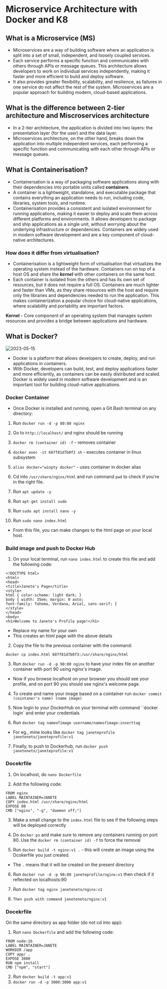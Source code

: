 # Microservice Architecture with Docker and K8

## What is a Microservice (MS)

- Microservices are a way of building software where an application is split into a set of small, independent, and loosely coupled services. 
- Each service performs a specific function and communicates with others through APIs or message queues. This architecture allows developers to work on individual services independently, making it faster and more efficient to build and deploy software. 
- It also provides greater flexibility, scalability, and resilience, as failures in one service do not affect the rest of the system. Microservices are a popular approach for building modern, cloud-based applications.

## What is the difference between 2-tier architecture and Miscroservices architecture

- In a 2-tier architecture, the application is divided into two layers: the presentation layer (for the user) and the data layer.
- Microservices architecture, on the other hand, breaks down the application into multiple independent services, each performing a specific function and communicating with each other through APIs or message queues.

## What is Containerisation?

- Containersation is a way of packaging software applications along with their dependencies into portable units called **containers**. 
- A container is a lightweight, standalone, and executable package that contains everything an application needs to run, including code, libraries, system tools, and runtime. 
- Containerisation provides a consistent and isolated environment for running applications, making it easier to deploy and scale them across different platforms and environments. It allows developers to package and ship applications as a single unit, without worrying about the underlying infrastructure or dependencies. Containers are widely used in modern software development and are a key component of cloud-native architectures.

### How does it differ from virtualisation?

- Containerisation is a lightweight form of virtualisation that virtualizes the operating system instead of the hardware. Containers run on top of a host OS and share the ***kernel*** with other containers on the same host. 
- Each container is isolated from the others and has its own set of resources, but it does not require a full OS. Containers are much lighter and faster than VMs, as they share resources with the host and require only the libraries and dependencies needed to run the application. This makes containerization a popular choice for cloud-native applications, where scalability and portability are important factors.

**Kernel** - Core component of an operating system that manages system resources and provides a bridge between applications and hardware.

## What is Docker?

![2023-05-15](https://github.com/janeteneto/Docker/assets/129942042/570f3eed-6d03-408b-89d2-394788ee2dad)


- Docker is a platform that allows developers to create, deploy, and run applications in containers. 
- With Docker, developers can build, test, and deploy applications faster and more efficiently, as containers can be easily distributed and scaled. Docker is widely used in modern software development and is an important tool for building cloud-native applications.

### Docker Container

- Once Docker is installed and running, open a Git Bash terminal on any directory:

1. Run `docker run -d -p 80:80 nginx`

2. Go to `http://localhost/` and nginx should be running

3. `docker rm (container id) -f` - removes container

4. `docker exec -it 607f81d7b0f3 sh` - executes container in linux subsystem

5. `alias docker="winpty docker"` - uses container in docker alias 

6. Cd into `/usr/share/nginx/html` and run command `pwd` to check if you're in the right file.

7. Run `apt update -y`

8. Run `apt-get install sudo`

9. Run `sudo apt install nano -y`

10. Run `sudo nano index.html`
- From this file, you can make changes to the html page on your local host.

### Build image and push to Docker Hub

1. On your local terminal, run `nano index.html` to create this file and add the following code:
````
<!DOCTYPE html>
<html>
<head>
<title>Janete's Page</title>
<style>
html { color-scheme: light dark; }
body { width: 35em; margin: 0 auto;
font-family: Tahoma, Verdana, Arial, sans-serif; }
</style>
</head>
<body>
<h1>Welcome to Janete's Profile page!</h1>
````
- Replace my name for your own
- This creates an html page with the above details

2. Copy the file to the previous container with the command:
````
docker cp index.html 607f81d7b0f3:/usr/share/nginx/html
````

3. Run `docker run -d -p 90:80 nginx` to have your index file on another container with port 90 using nginx's image.
- Now if you browse localhost on your browser you should see your profile, and on port 90 you should see nginx's welcome page. 

4. To create and name your image based on a cointainer run `docker commit (cointaner's name) (name image)`

5. Now login to your DockerHub on your terminal with command ``docker login` and enter your credentials

6. Run `docker tag nameofimage username/nameofimage:inserttag`
- For eg., mine looks like `docker tag janeteprofile janeteneto/janeteprofile:v1`

7.  Finally, to push to Dockerhub, run `docker push janeteneto/janeteprofile:v1`

### Docekrfile

1. On localhost, do `nano Dockerfile`

2. Add the following code:
````
FROM nginx
LABEL MAINTAINER=JANETE
COPY index.html /usr/share/nginx/html
EXPOSE 80
CMD ["nginx", "-g", "daemon off;"]
````

3. Make a small change to the `index.html` file to see if the following steps will be deployed correctly

4. Do `docker ps` and make sure to remove any containers running on port 80. Use the `docker rm (container id) -f` to force the removal

5. Run `docker build -t nginx:v1 .` - this will create an image using the Dcokerfile you just created.
- The `.` means that it will be created on the present directory

6. Run `docker run -d -p 90:80 janeteprofile/nginx:v1` then check if it reflected on localhosts:90

7. Run `docker tag nginx janeteneto/nginx:v1`

8. `Then push with command janeteneto/nginx:v1`

### Docekrfile 
On the same directory as app folder (do not cd into app):
1. Run `nano Dockerfile` and add the following code:

````
FROM node:16
LABEL MAINTAINER=JANETE
WORKDIR /app
COPY app/ .
EXPOSE 3000
RUN npm install
CMD ["npm", "start"]
````

2. Run `docker build -t app:v1`
3. `docker run -d -p 3000:3000 app:v1`
